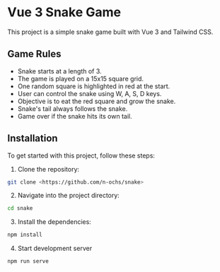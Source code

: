 # Vue 3 Snake Game

This project is a simple snake game built with Vue 3 and Tailwind CSS.

## Game Rules

- Snake starts at a length of 3.
- The game is played on a 15x15 square grid.
- One random square is highlighted in red at the start.
- User can control the snake using W, A, S, D keys.
- Objective is to eat the red square and grow the snake.
- Snake's tail always follows the snake.
- Game over if the snake hits its own tail.

## Installation

To get started with this project, follow these steps:

1. Clone the repository:

```bash
git clone <https://github.com/n-ochs/snake>
```

2. Navigate into the project directory:

```bash
cd snake
```

3. Install the dependencies:

```bash
npm install
```

4. Start development server

```bash
npm run serve
```
